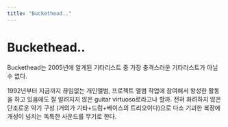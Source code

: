 ```yaml
---
title: "Buckethead.."
---
```

# Buckethead..

Buckethead는 2005년에 알게된 기타리스트 중 가장 충격스러운 기타리스트가 아닐 수 없다.

1992년부터 지금까지 끊임없는 개인앨범, 프로젝트 앨범 작업에 참여해서 왕성한 활동을 하고 있음에도 잘 알려지지 않은 guitar virtuoso로라고나 할까. 전혀 화려하지 않은 단조로운 악기 구성 (거의가 기타+드럼+베이스의 트리오이다)으로 다소 기괴한 복장에 개성이 넘치는 독특한 사운드를 무기로 한다.



